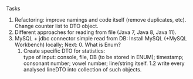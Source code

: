 Tasks
1. Refactoring: improve namings and code itself (remove duplicates, etc). Change counter list to DTO object.
2. Different approaches for reading from file (Java 7, Java 8, Java 11).
3. MySQL + jdbc connector simple read from DB:
        Install MySQL (+MySQL Workbench) locally;
Next:
	0. What is Enum?
	1. Create specific DTO for statistics:	
	    type of input: console, file, DB (to be stored in ENUM);
		  timestamp;
		  consonant number;
		  vowel number;
		  line/string itself.
  1.2 write every analysed lineDTO into collection of such objects.
